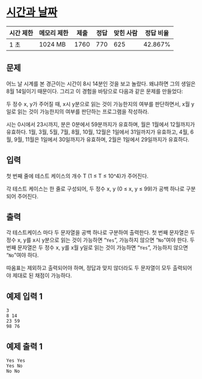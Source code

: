 # [시간과 날짜](https://www.acmicpc.net/problem/25024)

| 시간 제한 | 메모리 제한 | 제출 | 정답 | 맞힌 사람 | 정답 비율 |
| --- | --- | --- | --- | --- | --- |
| 1 초 | 1024 MB | 1760 | 770 | 625 | 42.867% |

## 문제

어느 날 시계를 본 경근이는 시간이 8시 14분인 것을 보고 놀랐다. 왜냐하면 그의 생일은 8월 14일이기 때문이다. 그리고 이 경험을 바탕으로 다음과 같은 문제를 만들었다:

두 정수 x, y가 주어질 때, x시 y분으로 읽는 것이 가능한지의 여부를 판단하면서, x월 y일로 읽는 것이 가능한지의 여부를 판단하는 프로그램을 작성하라.

시는 0시에서 23시까지, 분은 0분에서 59분까지가 유효하며, 월은 1월에서 12월까지가 유효하다. 1월, 3월, 5월, 7월, 8월, 10월, 12월은 1일에서 31일까지가 유효하고, 4월, 6월, 9월, 11월은 1일에서 30일까지가 유효하며, 2월은 1일에서 29일까지가 유효하다.

## 입력

첫 번째 줄에 테스트 케이스의 개수 T (1 ≤ T ≤ 10^4)가 주어진다.

각 테스트 케이스는 한 줄로 구성되어, 두 정수 x, y (0 ≤ x, y ≤ 99)가 공백 하나로 구분되어 주어진다.

## 출력

각 테스트케이스 마다 두 문자열을 공백 하나로 구분하여 출력한다. 첫 번째 문자열은 두 정수 x, y를 x시 y분으로 읽는 것이 가능하면 “`Yes`”, 가능하지 않으면 “`No`”여야 한다. 두 번째 문자열은 두 정수 x, y를 x월 y일로 읽는 것이 가능하면 “`Yes`”, 가능하지 않으면 “`No`”여야 하다.

따옴표는 제외하고 출력되어야 하며, 정답과 맞지 않더라도 두 문자열이 모두 출력되어야 제대로 된 채점이 가능하다.

## 예제 입력 1

```
3
8 14
23 59
98 76

```

## 예제 출력 1

```
Yes Yes
Yes No
No No
```
